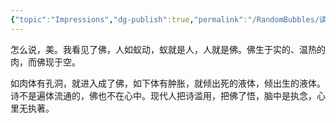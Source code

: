 ```yaml
---
{"topic":"Impressions","dg-publish":true,"permalink":"/RandomBubbles/读《不二》/","dgPassFrontmatter":true,"noteIcon":""}
---
```


怎么说，美。我看见了佛，人如蚁动，蚁就是人，人就是佛。佛生于实的、温热的肉，而佛现于空。

如肉体有孔洞，就进入成了佛，如下体有肿胀，就倾出死的液体，倾出生的液体。诗不是遍体流通的，佛也不在心中。现代人把诗滥用，把佛了悟，脑中是执念，心里无执著。